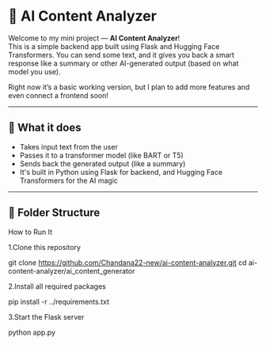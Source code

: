 # 🧠 AI Content Analyzer

Welcome to my mini project — **AI Content Analyzer**!  
This is a simple backend app built using Flask and Hugging Face Transformers. You can send some text, and it gives you back a smart response like a summary or other AI-generated output (based on what model you use).

Right now it’s a basic working version, but I plan to add more features and even connect a frontend soon!

---

## 🚀 What it does

- Takes input text from the user
- Passes it to a transformer model (like BART or T5)
- Sends back the generated output (like a summary)
- It's built in Python using Flask for backend, and Hugging Face Transformers for the AI magic

---

## 📁 Folder Structure

 How to Run It
 
1.Clone this repository

git clone https://github.com/Chandana22-new/ai-content-analyzer.git
cd ai-content-analyzer/ai_content_generator

2.Install all required packages

pip install -r ../requirements.txt

3.Start the Flask server

python app.py


